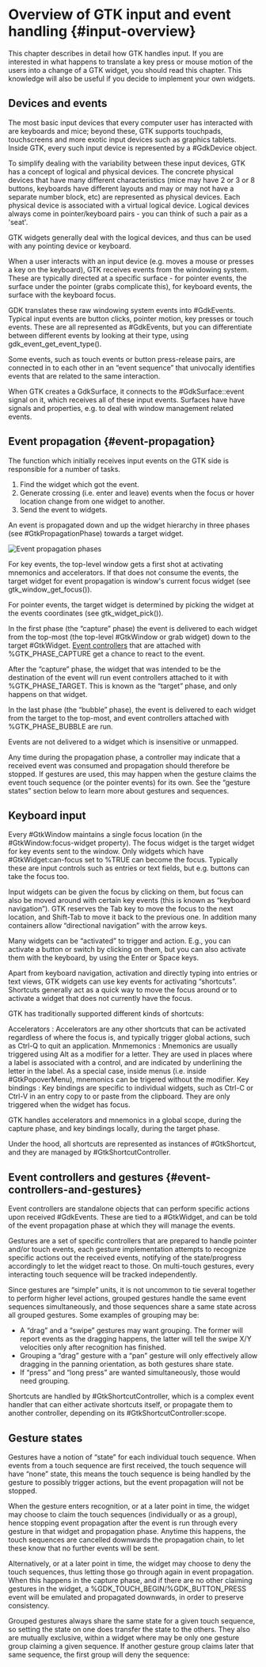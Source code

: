 # Overview of GTK input and event handling {#input-overview}

This chapter describes in detail how GTK handles input. If you are interested
in what happens to translate a key press or mouse motion of the users into a
change of a GTK widget, you should read this chapter. This knowledge will also
be useful if you decide to implement your own widgets.

## Devices and events

The most basic input devices that every computer user has interacted with are
keyboards and mice; beyond these, GTK supports touchpads, touchscreens and
more exotic input devices such as graphics tablets. Inside GTK, every such
input device is represented by a #GdkDevice object.

To simplify dealing with the variability between these input devices, GTK
has a concept of logical and physical devices. The concrete physical devices that
have many different characteristics (mice may have 2 or 3 or 8 buttons,
keyboards have different layouts and may or may not have a separate number
block, etc) are represented as physical devices. Each physical device is
associated with a virtual logical device. Logical devices always come in
pointer/keyboard pairs - you can think of such a pair as a 'seat'.

GTK widgets generally deal with the logical devices, and thus can be used
with any pointing device or keyboard.

When a user interacts with an input device (e.g. moves a mouse or presses
a key on the keyboard), GTK receives events from the windowing system.
These are typically directed at a specific surface - for pointer events,
the surface under the pointer (grabs complicate this), for keyboard events,
the surface with the keyboard focus.

GDK translates these raw windowing system events into #GdkEvents.
Typical input events are button clicks, pointer motion, key presses
or touch events. These are all represented as #GdkEvents, but you can
differentiate between different events by looking at their type, using
gdk_event_get_event_type().

Some events, such as touch events or button press-release pairs,
are connected in to each other in an “event sequence” that
univocally identifies events that are related to the same
interaction.

When GTK creates a GdkSurface, it connects to the #GdkSurface::event
signal on it, which receives all of these input events. Surfaces have
have signals and properties, e.g. to deal with window management
related events.

## Event propagation {#event-propagation}

The function which initially receives input events on the GTK
side is responsible for a number of tasks.

1. Find the widget which got the event.
2. Generate crossing (i.e. enter and leave) events when the focus or
   hover location change from one widget to another.
3. Send the event to widgets.

An event is propagated down and up the widget hierarchy in three phases
(see #GtkPropagationPhase) towards a target widget.

![Event propagation phases](capture-bubble.png)

For key events, the top-level window gets a first shot at activating
mnemonics and accelerators. If that does not consume the events,
the target widget for event propagation is window's current focus
widget (see gtk_window_get_focus()).

For pointer events, the target widget is determined by picking
the widget at the events coordinates (see gtk_widget_pick()).

In the first phase (the “capture” phase) the event is delivered to
each widget from the top-most (the top-level #GtkWindow or grab widget)
down to the target #GtkWidget.
[Event controllers](event-controllers-and-gestures) that are attached
with %GTK_PHASE_CAPTURE get a chance to react to the event.

After the “capture” phase, the widget that was intended to be the
destination of the event will run event controllers attached to
it with %GTK_PHASE_TARGET. This is known as the “target” phase,
and only happens on that widget.

In the last phase (the “bubble” phase), the event is delivered
to each widget from the target to the top-most, and event
controllers attached with %GTK_PHASE_BUBBLE are run.

Events are not delivered to a widget which is insensitive or unmapped.

Any time during the propagation phase, a controller may indicate
that a received event was consumed and propagation should
therefore be stopped. If gestures are used, this may happen
when the gesture claims the event touch sequence (or the
pointer events) for its own. See the “gesture states” section
below to learn more about gestures and sequences.

## Keyboard input

Every #GtkWindow maintains a single focus location (in
the #GtkWindow:focus-widget property). The focus widget is the
target widget for key events sent to the window. Only widgets which
have #GtkWidget:can-focus set to %TRUE can become the focus. Typically
these are input controls such as entries or text fields, but e.g.
buttons can take the focus too.

Input widgets can be given the focus by clicking on them, but focus
can also be moved around with certain key events (this is known as
“keyboard navigation”). GTK reserves the Tab key to move the focus
to the next location, and Shift-Tab to move it back to the previous
one. In addition many containers allow “directional navigation” with
the arrow keys.

Many widgets can be “activated” to trigger and action. E.g., you can
activate a button or switch by clicking on them, but you can also
activate them with the keyboard, by using the Enter or Space keys.

Apart from keyboard navigation, activation and directly typing into
entries or text views, GTK widgets can use key events for activating
“shortcuts”. Shortcuts generally act as a quick way to move the focus
around or to activate a widget that does not currently have the focus.

GTK has traditionally supported different kinds of shortcuts:

Accelerators
 : Accelerators are any other shortcuts that can be activated regardless
   of where the focus is, and typically trigger global actions, such as
   Ctrl-Q to quit an application.
Mnmemonics
 : Mnemonics are usually triggered using Alt as a modifier for a letter.
   They are used in places where a label is associated with a control,
   and are indicated by underlining the letter in the label. As a special
   case, inside menus (i.e. inside #GtkPopoverMenu), mnemonics can be
   trigered without the modifier.
Key bindings
 : Key bindings are specific to individual widgets, such as Ctrl-C or
   Ctrl-V in an entry copy to or paste from the clipboard. They are only
   triggered when the widget has focus.
   
GTK handles accelerators and mnemonics in a global scope, during the
capture phase, and key bindings locally, during the target phase.

Under the hood, all shortcuts are represented as instances of #GtkShortcut,
and they are managed by #GtkShortcutController.

## Event controllers and gestures {#event-controllers-and-gestures}

Event controllers are standalone objects that can perform
specific actions upon received #GdkEvents. These are tied
to a #GtkWidget, and can be told of the event propagation
phase at which they will manage the events.

Gestures are a set of specific controllers that are prepared
to handle pointer and/or touch events, each gesture
implementation attempts to recognize specific actions out the
received events, notifying of the state/progress accordingly to
let the widget react to those. On multi-touch gestures, every
interacting touch sequence will be tracked independently.

Since gestures are “simple” units, it is not uncommon to tie
several together to perform higher level actions, grouped
gestures handle the same event sequences simultaneously, and
those sequences share a same state across all grouped
gestures. Some examples of grouping may be:

- A “drag” and a “swipe” gestures may want grouping.
  The former will report events as the dragging happens,
  the latter will tell the swipe X/Y velocities only after
  recognition has finished.
- Grouping a “drag” gesture with a “pan” gesture will only
  effectively allow dragging in the panning orientation, as
  both gestures share state.
- If “press” and “long press” are wanted simultaneously,
  those would need grouping.

Shortcuts are handled by #GtkShortcutController, which is
a complex event handler that can either activate shortcuts
itself, or propagate them to another controller, depending
on its #GtkShortcutController:scope.

## Gesture states

Gestures have a notion of “state” for each individual touch
sequence. When events from a touch sequence are first received,
the touch sequence will have “none” state, this means the touch
sequence is being handled by the gesture to possibly trigger
actions, but the event propagation will not be stopped.

When the gesture enters recognition, or at a later point in time,
the widget may choose to claim the touch sequences (individually
or as a group), hence stopping event propagation after the event
is run through every gesture in that widget and propagation phase.
Anytime this happens, the touch sequences are cancelled downwards
the propagation chain, to let these know that no further events
will be sent.

Alternatively, or at a later point in time, the widget may choose
to deny the touch sequences, thus letting those go through again
in event propagation. When this happens in the capture phase, and
if there are no other claiming gestures in the widget,
a %GDK_TOUCH_BEGIN/%GDK_BUTTON_PRESS event will be emulated and
propagated downwards, in order to preserve consistency.

Grouped gestures always share the same state for a given touch
sequence, so setting the state on one does transfer the state to
the others. They also are mutually exclusive, within a widget
where may be only one gesture group claiming a given sequence.
If another gesture group claims later that same sequence, the
first group will deny the sequence:
